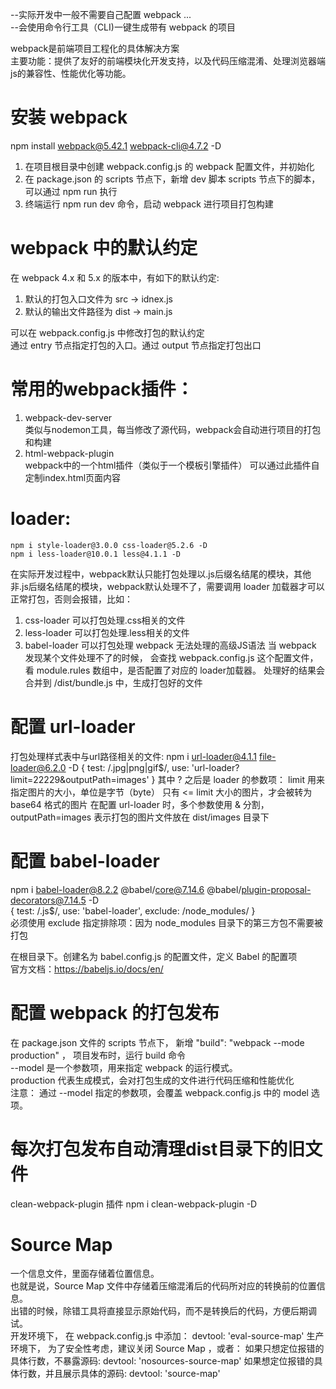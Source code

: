 --实际开发中一般不需要自己配置 webpack ...  
--会使用命令行工具（CLI)一键生成带有 webpack 的项目  


webpack是前端项目工程化的具体解决方案  
主要功能：提供了友好的前端模块化开发支持，以及代码压缩混淆、处理浏览器端js的兼容性、性能优化等功能。  

# 安装 webpack
npm install webpack@5.42.1 webpack-cli@4.7.2 -D  
1. 在项目根目录中创建 webpack.config.js 的 webpack 配置文件，并初始化
2. 在 package.json 的 scripts 节点下，新增 dev 脚本
    scripts 节点下的脚本，可以通过 npm run 执行
3. 终端运行 npm run dev 命令，启动 webpack 进行项目打包构建

# webpack 中的默认约定
在 webpack 4.x 和 5.x 的版本中，有如下的默认约定:   
1. 默认的打包入口文件为 src -> idnex.js
2. 默认的输出文件路径为 dist -> main.js

可以在 webpack.config.js 中修改打包的默认约定  
通过 entry 节点指定打包的入口。通过 output 节点指定打包出口  

# 常用的webpack插件：
1. webpack-dev-server  
    类似与nodemon工具，每当修改了源代码，webpack会自动进行项目的打包和构建
2. html-webpack-plugin  
    webpack中的一个html插件（类似于一个模板引擎插件）
    可以通过此插件自定制index.html页面内容


# loader:  
    npm i style-loader@3.0.0 css-loader@5.2.6 -D  
    npm i less-loader@10.0.1 less@4.1.1 -D  
在实际开发过程中，webpack默认只能打包处理以.js后缀名结尾的模块，其他非.js后缀名结尾的模块，webpack默认处理不了，需要调用 loader 加载器才可以正常打包，否则会报错，比如：
1. css-loader 可以打包处理.css相关的文件
2. less-loader 可以打包处理.less相关的文件
3. babel-loader 可以打包处理 webpack 无法处理的高级JS语法
当 webpack 发现某个文件处理不了的时候， 会查找 webpack.config.js 这个配置文件，看 module.rules 数组中，是否配置了对应的 loader加载器。
处理好的结果会合并到 /dist/bundle.js 中，生成打包好的文件


# 配置 url-loader
打包处理样式表中与url路径相关的文件: npm i url-loader@4.1.1 file-loader@6.2.0 -D
{ test: /\.jpg|png|gif$/, use: 'url-loader?limit=22229&outputPath=images' }
其中 ? 之后是 loader 的参数项：
    limit 用来指定图片的大小，单位是字节（byte）
    只有 <= limit 大小的图片，才会被转为 base64 格式的图片
    在配置 url-loader 时，多个参数使用 & 分割，outputPath=images 表示打包的图片文件放在 dist/images 目录下


# 配置 babel-loader
npm i babel-loader@8.2.2 @babel/core@7.14.6 @babel/plugin-proposal-decorators@7.14.5 -D  
{ test: /\.js$/, use: 'babel-loader', exclude: /node_modules/ }  
必须使用 exclude 指定排除项：因为 node_modules 目录下的第三方包不需要被打包  

在根目录下。创建名为 babel.config.js 的配置文件，定义 Babel 的配置项  
官方文档：https://babeljs.io/docs/en/  

# 配置 webpack 的打包发布
在 package.json 文件的 scripts 节点下， 新增  "build": "webpack --mode production" ， 项目发布时，运行 build 命令  
--model 是一个参数项，用来指定 webpack 的运行模式。  
production 代表生成模式，会对打包生成的文件进行代码压缩和性能优化  
注意： 通过 --model 指定的参数项，会覆盖 webpack.config.js 中的 model 选项。  


# 每次打包发布自动清理dist目录下的旧文件
clean-webpack-plugin 插件   npm i clean-webpack-plugin -D  



# Source Map
一个信息文件，里面存储着位置信息。  
也就是说，Source Map 文件中存储着压缩混淆后的代码所对应的转换前的位置信息。  
出错的时候，除错工具将直接显示原始代码，而不是转换后的代码，方便后期调试。  
    开发环境下， 在 webpack.config.js 中添加：  devtool: 'eval-source-map'
    生产环境下， 为了安全性考虑，建议关闭 Source Map ，或者：
        如果只想定位报错的具体行数，不暴露源码:
            devtool: 'nosources-source-map'
        如果想定位报错的具体行数，并且展示具体的源码:
            devtool: 'source-map'
